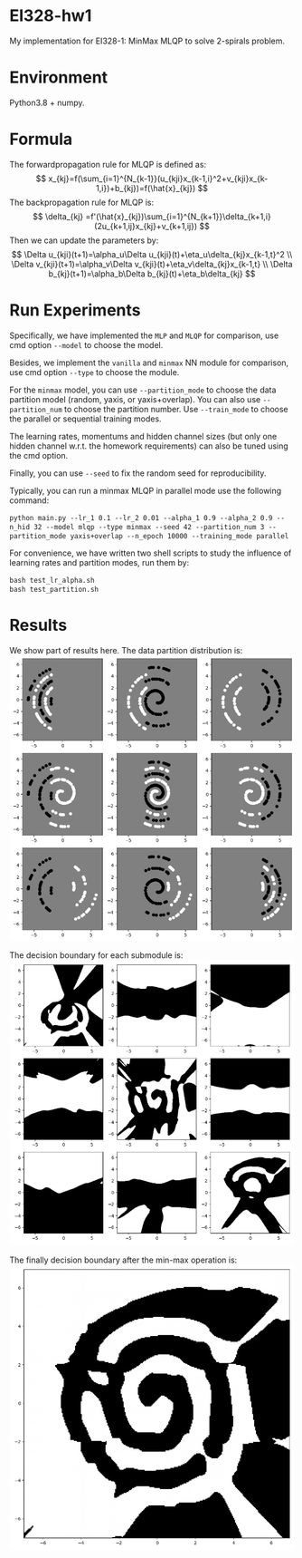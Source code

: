 # EI328-hw1
My implementation for EI328-1: MinMax MLQP to solve 2-spirals problem.

# Environment
Python3.8 + numpy.

# Formula
The forwardpropagation rule for MLQP is defined as:
$$
x_{kj}=f(\sum_{i=1}^{N_{k-1}}(u_{kji}x_{k-1,i}^2+v_{kji}x_{k-1,i})+b_{kj})=f(\hat{x}_{kj})
$$
The backpropagation rule for MLQP is:
$$
\delta_{kj} =f'(\hat{x}_{kj})\sum_{i=1}^{N_{k+1}}\delta_{k+1,i}(2u_{k+1,ij}x_{kj}+v_{k+1,ij})
$$
Then we can update the parameters by:
$$
\Delta u_{kji}(t+1)=\alpha_u\Delta u_{kji}(t)+\eta_u\delta_{kj}x_{k-1,t}^2 \\
\Delta v_{kji}(t+1)=\alpha_v\Delta v_{kji}(t)+\eta_v\delta_{kj}x_{k-1,t} \\
\Delta b_{kj}(t+1)=\alpha_b\Delta b_{kj}(t)+\eta_b\delta_{kj}
$$

# Run Experiments
Specifically, we have implemented the `MLP` and `MLQP` for comparison, use cmd option `--model` to choose the model.

Besides, we implement the `vanilla` and `minmax` NN module for comparison, use cmd option `--type` to choose the module.

For the `minmax` model, you can use `--partition_mode` to choose the data partition model (random, yaxis, or yaxis+overlap). You can also use `--partition_num` to choose the partition number. Use `--train_mode` to choose the parallel or sequential training modes.

The learning rates, momentums and hidden channel sizes (but only one hidden channel w.r.t. the homework requirements) can also be tuned using the cmd option.

Finally, you can use `--seed` to fix the random seed for reproducibility.

Typically, you can run a minmax MLQP in parallel mode use the following command:
```shell
python main.py --lr_1 0.1 --lr_2 0.01 --alpha_1 0.9 --alpha_2 0.9 --n_hid 32 --model mlqp --type minmax --seed 42 --partition_num 3 --partition_mode yaxis+overlap --n_epoch 10000 --training_mode parallel
```

For convenience, we have written two shell scripts to study the influence of learning rates and partition modes, run them by:
```shell
bash test_lr_alpha.sh
bash test_partition.sh
```

# Results
We show part of results here. The data partition distribution is:
![data distribution](results/partition_data_distribution.png)

The decision boundary for each submodule is:
![minmaxmodule](results/mlqp_minmaxnet.png)

The finally decision boundary after the min-max operation is:
![maxgate](results/partition/mlqp_yaxis+overlap_3_maxgate.png)

